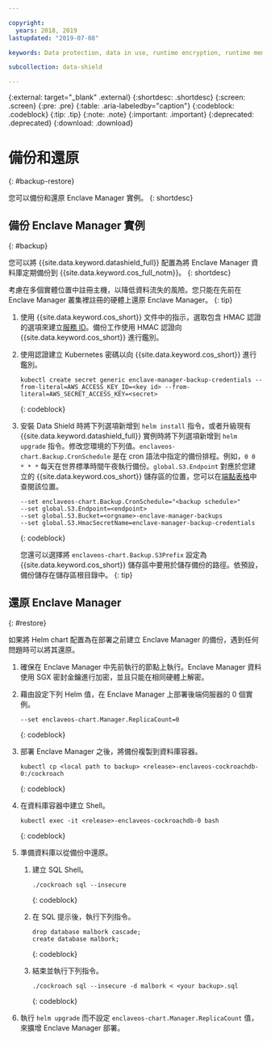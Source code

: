 ```yaml
---

copyright:
  years: 2018, 2019
lastupdated: "2019-07-08"

keywords: Data protection, data in use, runtime encryption, runtime memory encryption, encrypted memory, Intel SGX, software guard extensions, Fortanix runtime encryption

subcollection: data-shield

---
```


{:external: target="_blank" .external}
{:shortdesc: .shortdesc}
{:screen: .screen}
{:pre: .pre}
{:table: .aria-labeledby="caption"}
{:codeblock: .codeblock}
{:tip: .tip}
{:note: .note}
{:important: .important}
{:deprecated: .deprecated}
{:download: .download}


# 備份和還原
{: #backup-restore}

您可以備份和還原 Enclave Manager 實例。
{: shortdesc}


## 備份 Enclave Manager 實例
{: #backup}

您可以將 {{site.data.keyword.datashield_full}} 配置為將 Enclave Manager 資料庫定期備份到 {{site.data.keyword.cos_full_notm}}。
{: shortdesc}

考慮在多個實體位置中註冊主機，以降低資料流失的風險。您只能在先前在 Enclave Manager 叢集裡註冊的硬體上還原 Enclave Manager。
{: tip}


1. 使用 {{site.data.keyword.cos_short}} 文件中的指示，選取包含 HMAC 認證的選項來建立[服務 ID](/docs/services/cloud-object-storage?topic=cloud-object-storage-service-credentials)。備份工作使用 HMAC 認證向 {{site.data.keyword.cos_short}} 進行鑑別。

2. 使用認證建立 Kubernetes 密碼以向 {{site.data.keyword.cos_short}} 進行鑑別。
    
    ```
    kubectl create secret generic enclave-manager-backup-credentials --from-literal=AWS_ACCESS_KEY_ID=<key id> --from-literal=AWS_SECRET_ACCESS_KEY=<secret>
    ```
    {: codeblock}

3. 安裝 Data Shield 時將下列選項新增到 `helm install` 指令，或者升級現有 {{site.data.keyword.datashield_full}} 實例時將下列選項新增到 `helm upgrade` 指令。修改您環境的下列值。`enclaveos-chart.Backup.CronSchedule` 是在 cron 語法中指定的備份排程。例如，`0 0 * * *` 每天在世界標準時間午夜執行備份。`global.S3.Endpoint` 對應於您建立的 {{site.data.keyword.cos_short}} 儲存區的位置，您可以在[端點表格](/docs/services/cloud-object-storage?topic=cloud-object-storage-endpoints)中查閱該位置。
    
    ```
    --set enclaveos-chart.Backup.CronSchedule="<backup schedule>"
    --set global.S3.Endpoint=<endpoint>
    --set global.S3.Bucket=<orgname>-enclave-manager-backups
    --set global.S3.HmacSecretName=enclave-manager-backup-credentials
    ```
    {: codeblock}

    您還可以選擇將 `enclaveos-chart.Backup.S3Prefix` 設定為 {{site.data.keyword.cos_short}} 儲存區中要用於儲存備份的路徑。依預設，備份儲存在儲存區根目錄中。
    {: tip}



## 還原 Enclave Manager
{: #restore}

如果將 Helm chart 配置為在部署之前建立 Enclave Manager 的備份，遇到任何問題時可以將其還原。

1. 確保在 Enclave Manager 中先前執行的節點上執行。Enclave Manager 資料使用 SGX 密封金鑰進行加密，並且只能在相同硬體上解密。

2. 藉由設定下列 Helm 值，在 Enclave Manager 上部署後端伺服器的 0 個實例。

    ```
    --set enclaveos-chart.Manager.ReplicaCount=0
    ```
    {: codeblock}

3. 部署 Enclave Manager 之後，將備份複製到資料庫容器。

    ```
    kubectl cp <local path to backup> <release>-enclaveos-cockroachdb-0:/cockroach
    ```
    {: codeblock}

4. 在資料庫容器中建立 Shell。

    ```
    kubectl exec -it <release>-enclaveos-cockroachdb-0 bash
    ```
    {: codeblock}

5. 準備資料庫以從備份中還原。

    1. 建立 SQL Shell。

        ```
        ./cockroach sql --insecure
        ```
        {: codeblock}
    
    2. 在 SQL 提示後，執行下列指令。

        ```
        drop database malbork cascade;
        create database malbork;
        ```
        {: codeblock}
    
    3. 結束並執行下列指令。

        ```
        ./cockroach sql --insecure -d malbork < <your backup>.sql
        ```
        {: codeblock}

6. 執行 `helm upgrade` 而不設定 `enclaveos-chart.Manager.ReplicaCount` 值，來擴增 Enclave Manager 部署。

